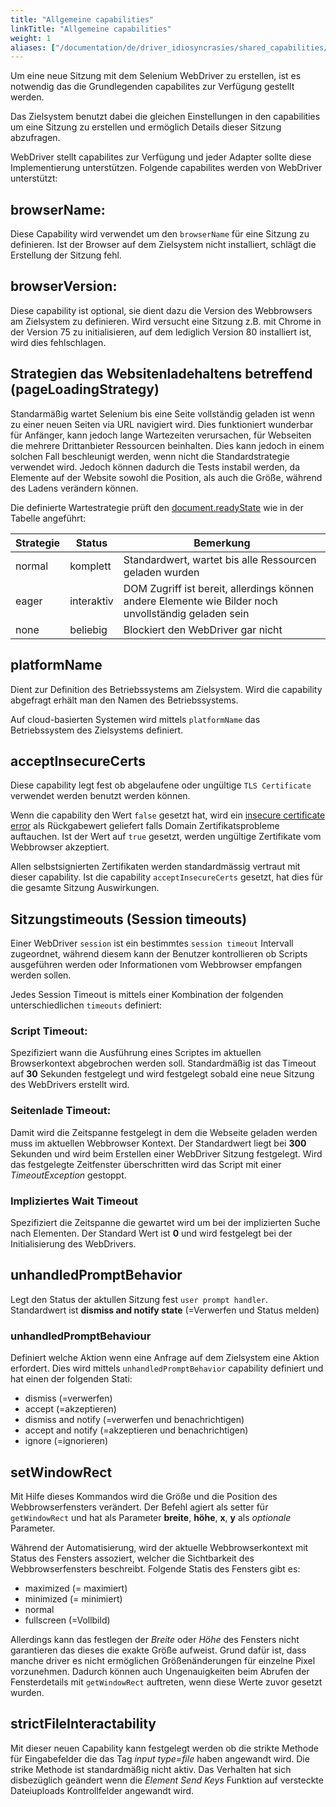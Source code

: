 ```yaml
---
title: "Allgemeine capabilities"
linkTitle: "Allgemeine capabilities"
weight: 1
aliases: ["/documentation/de/driver_idiosyncrasies/shared_capabilities/"]
---
```


Um eine neue Sitzung mit dem Selenium WebDriver zu erstellen,
ist es notwendig das die Grundlegenden capabilites zur Verfügung 
gestellt werden.

Das Zielsystem benutzt dabei die gleichen Einstellungen in den 
capabilities um eine Sitzung zu erstellen und ermöglich Details 
dieser Sitzung abzufragen.
 
WebDriver stellt capabilites zur Verfügung und jeder Adapter
sollte diese Implementierung unterstützen. Folgende capabilites 
werden von WebDriver unterstützt:

## browserName:

Diese Capability wird verwendet um den `browserName` für eine 
Sitzung zu definieren. Ist der Browser auf dem Zielsystem nicht 
installiert, schlägt die Erstellung der Sitzung fehl.

## browserVersion: 

Diese capability ist optional, sie dient dazu die Version
des Webbrowsers am Zielsystem zu definieren. Wird versucht 
eine Sitzung z.B. mit Chrome in der Version 75 zu initialisieren, 
auf dem lediglich Version 80 installiert ist, wird dies fehlschlagen.

## Strategien das Websitenladehaltens betreffend (pageLoadingStrategy)

Standarmäßig wartet Selenium bis eine Seite vollständig geladen ist wenn 
zu einer neuen Seiten via URL navigiert wird. Dies funktioniert wunderbar
für Anfänger, kann jedoch lange Wartezeiten verursachen, für Webseiten die
mehrere Drittanbieter Ressourcen beinhalten. Dies kann jedoch in einem 
solchen Fall beschleunigt werden, wenn nicht die Standardstrategie verwendet 
wird. Jedoch können dadurch die Tests instabil werden, da Elemente auf der Website sowohl
 die Position, als auch die Größe, während des Ladens verändern können. 
 
 Die definierte Wartestrategie prüft den 
 [document.readyState](//developer.mozilla.org/de/docs/Web/API/Document/readyState)
wie in der Tabelle angeführt:

| Strategie | Status  | Bemerkung |
| -------- | ----------- | ----- |
| normal | komplett | Standardwert, wartet bis alle Ressourcen geladen wurden |
| eager | interaktiv | DOM Zugriff ist bereit, allerdings können andere Elemente wie Bilder noch unvollständig geladen sein |
| none | beliebig | Blockiert den WebDriver gar nicht |


## platformName

Dient zur Definition des Betriebssystems am Zielsystem. Wird
die capability abgefragt erhält man den Namen des Betriebssystems.

Auf cloud-basierten Systemen wird mittels `platformName` das
Betriebssystem des Zielsystems definiert.

## acceptInsecureCerts

Diese capability legt fest ob abgelaufene oder ungültige 
`TLS Certificate` verwendet werden benutzt werden können.

Wenn die capability den Wert `false` gesetzt hat, wird ein
[insecure certificate error](//developer.mozilla.org/de/docs/Web/WebDriver/Errors/InsecureCertificate) 
als Rückgabewert geliefert falls Domain Zertifikatsprobleme 
auftauchen. Ist der Wert auf `true` gesetzt, werden ungültige
 Zertifikate vom Webbrowser akzeptiert.
 
Allen selbstsignierten Zertifikaten werden standardmässig vertraut
mit dieser capability. Ist die capability `acceptInsecureCerts`
gesetzt, hat dies für die gesamte Sitzung Auswirkungen.

## Sitzungstimeouts (Session timeouts)

Einer WebDriver `session` ist ein bestimmtes `session timeout`
Intervall zugeordnet, während diesem kann der Benutzer 
kontrollieren ob Scripts ausgeführen werden oder Informationen
vom Webbrowser empfangen werden sollen.

Jedes Session Timeout is mittels einer Kombination
der folgenden unterschiedlichen `timeouts` definiert:

### Script Timeout:
Spezifiziert wann die Ausführung eines Scriptes im aktuellen
Browserkontext abgebrochen werden soll. Standardmäßig ist das
Timeout auf **30** Sekunden festgelegt und wird festgelegt
sobald eine neue Sitzung des WebDrivers erstellt wird.

### Seitenlade Timeout:
Damit wird die Zeitspanne festgelegt in dem die Webseite
geladen werden muss im aktuellen Webbrowser Kontext.
Der Standardwert liegt bei **300** Sekunden und wird 
beim Erstellen einer WebDriver Sitzung festgelegt. Wird das 
festgelegte Zeitfenster überschritten wird das Script mit einer
_TimeoutException_ gestoppt.

### Impliziertes Wait Timeout

Spezifiziert die Zeitspanne die gewartet wird um
bei der implizierten Suche nach Elementen. Der Standard 
Wert ist **0** und wird festgelegt bei der Initialisierung
des WebDrivers.

## unhandledPromptBehavior

Legt den Status der aktullen Sitzung fest `user prompt handler`.
Standardwert ist **dismiss and notify state** (=Verwerfen und Status melden)

### unhandledPromptBehaviour

Definiert welche Aktion wenn eine Anfrage auf dem Zielsystem
eine Aktion erfordert. Dies wird mittels `unhandledPromptBehavior` 
capability definiert und hat einen der folgenden Stati:

* dismiss (=verwerfen)
* accept (=akzeptieren)
* dismiss and notify (=verwerfen und benachrichtigen)
* accept and notify (=akzeptieren und benachrichtigen)
* ignore (=ignorieren)
 
## setWindowRect

Mit Hilfe dieses Kommandos wird die Größe und die Position
des Webbrowserfensters verändert. Der Befehl agiert als setter
für `getWindowRect` und hat als Parameter **breite**, **höhe**, 
**x**, **y** als _optionale_ Parameter.


Während der Automatisierung, wird der aktuelle Webbrowserkontext
mit Status des Fensters assoziert, welcher die Sichtbarkeit des
Webbrowserfensters beschreibt. Folgende Statis des Fensters gibt es:

* maximized (= maximiert)
* minimized (= minimiert)
* normal
* fullscreen (=Vollbild)

Allerdings kann das festlegen der _Breite_ oder _Höhe_ des 
Fensters nicht garantieren das dieses die exakte Größe aufweist.
Grund dafür ist, dass manche driver es nicht ermöglichen 
Größenänderungen für einzelne Pixel vorzunehmen. Dadurch können
auch Ungenauigkeiten beim Abrufen der Fensterdetails mit `getWindowRect`
auftreten, wenn diese Werte zuvor gesetzt wurden.

## strictFileInteractability

Mit dieser neuen Capability kann festgelegt werden ob die 
strikte Methode für Eingabefelder die das Tag _input type=file_ haben 
angewandt wird. Die strike Methode ist standardmäßig nicht aktiv. 
Das Verhalten hat sich disbezüglich geändert wenn die _Element Send Keys_ 
Funktion auf versteckte Dateiuploads Kontrollfelder angewandt wird.
